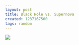 ```yaml
---
layout: post
title: Black Hole vs. Supernova
created: 1237167500
tags: random
---
```

<img src="http://docs.orijing.com/pictures/universe.jpg" />
